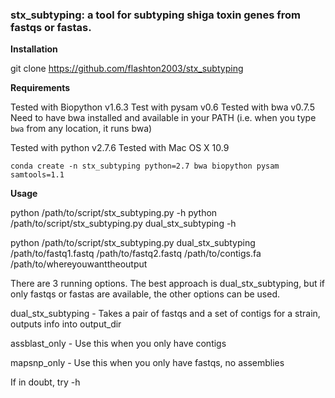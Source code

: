 ### stx_subtyping: a tool for subtyping shiga toxin genes from fastqs or fastas.

**Installation**

git clone https://github.com/flashton2003/stx_subtyping

**Requirements**

Tested with Biopython v1.6.3
Test with pysam v0.6
Tested with bwa v0.7.5
Need to have bwa installed and available in your PATH (i.e. when you type `bwa` from any location, it runs bwa)

Tested with python v2.7.6
Tested with Mac OS X 10.9


```
conda create -n stx_subtyping python=2.7 bwa biopython pysam samtools=1.1
```

**Usage**

python /path/to/script/stx_subtyping.py -h
python /path/to/script/stx_subtyping.py dual_stx_subtyping -h

python /path/to/script/stx_subtyping.py dual_stx_subtyping /path/to/fastq1.fastq /path/to/fastq2.fastq /path/to/contigs.fa /path/to/whereyouwanttheoutput

There are 3 running options. The best approach is dual_stx_subtyping, but if only fastqs or fastas are available, the other options can be used.

dual\_stx\_subtyping - Takes a pair of fastqs and a set of contigs for a strain, outputs info into output_dir

assblast_only - Use this when you only have contigs

mapsnp_only - Use this when you only have fastqs, no assemblies

If in doubt, try -h
